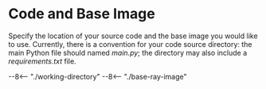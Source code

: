 # Code and Base Image

Specify the location of your source code and the base image you would like to use. Currently, there is a convention for your code source directory: the main Python file should named *main.py*; the directory may also include a *requirements.txt* file.

--8<-- "./working-directory"
--8<-- "./base-ray-image"
